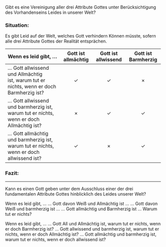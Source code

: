 Gibt es eine Vereinigung aller drei Attribute Gottes unter Berücksichtigung des Vorhandenseins Leides in unserer Welt?

### Situation:
Es gibt Leid auf der Welt, welches Gott verhindern Können müsste, sofern alle drei Attribute Gottes der Realität entsprächen.

| Wenn es leid gibt, …                                                                        | Gott ist allmächtig | Gott ist allwissend | Gott ist Barmherzig |
| ------------------------------------------------------------------------------------------- | ------------------- | ------------------- | ------------------- |
| … Gott allwissend und Allmächtig ist, warum tut er nichts, wenn er doch Barmherzig ist?<br> | $$\checkmark$$      | $$\checkmark$$      | $$\times$$          |
| … Gott allwissend und barmherzig ist, warum tut er nichts, wenn er doch Allmächtig ist?     | $$\times$$          | $$\checkmark$$      | $$\checkmark$$      |
| … Gott allmächtig und barmherzig ist, warum tut er nichts, wenn er doch allwissend ist?     | $$\checkmark$$      | $$\times$$          | $$\checkmark$$      |

### Fazit:


---


Kann es einen Gott geben unter dem Ausschluss einer der drei fundamentalen Attribute Gottes hinblicklich des Leides unserer Welt?


Wenn es leid gibt, …
	… Gott davon Weiß und Allmächtig ist …
	… Gott davon Weiß und barmherzig ist …
	… Gott allmächtig und Barmherzig ist
… Warum tut er nichts?


Wenn es leid gibt, …
… Gott All und Allmächtig ist, warum tut er nichts, wenn er doch Barmherzig ist?
… Gott allwissend und barmherzig ist, warum tut er nichts, wenn er doch Allmächtig ist?
… Gott allmächtig und barmherzig ist, warum tut er nichts, wenn er doch allwissend ist?